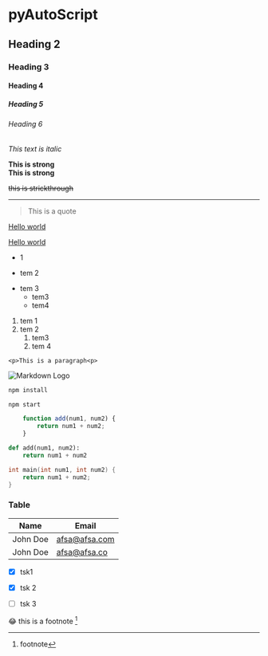 <!-- Headings -->
# pyAutoScript
## Heading 2
### Heading 3
#### Heading 4
##### Heading 5
###### Heading 6

<!-- Italics -->
_This text_ *is italic*

<!-- Strong -->
**This is strong** <br>
__This is strong__

<!-- Strick through -->
~~this is strickthrough~~

<!-- Horizontal Rule -->
---

<!-- Block quote -->
> This is a quote

<!-- Links -->
[Hello world](#)

[Hello world](# "title")

<!-- UL -->
+ 1
* tem 2
- tem 3
    - tem3
    - tem4

<!-- OL -->
1. tem 1
1. tem 2
    1. tem3
    1. tem 4


<!-- Inline Code Block -->
`<p>This is a paragraph<p>`

<!-- Image -->
![Markdown Logo](https://markdown-here.com/img/icon256.png "markdown logo")

<!-- Git Hub Markdown -->

<!-- Code Blocks -->
```bash
npm install

npm start

```

```javascript
    function add(num1, num2) {
        return num1 + num2;
    }
```

```python
def add(num1, num2):
    return num1 + num2
```

```c
int main(int num1, int num2) {
    return num1 + num2;
}
```

<!-- Tables -->
### Table
| Name    | Email         |
|---------|---------------|
| John Doe| afsa@afsa.com |
| John Doe| afsa@afsa.co  |

<!-- Task List -->
- [x] tsk1
- [x] tsk 2
- [ ] tsk 3


:joy:
this is a footnote [^1]
[^1]: footnote
